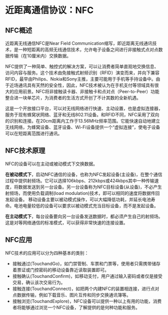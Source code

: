 # 近距离通信协议：NFC

## NFC概述

近距离无线通信NFC是Near Field Communication缩写，即近距离无线通讯技术，是一种短距离的高频无线通信技术，允许电子设备之间进行非接触式点对点数据传输（在10厘米内）交换数据。

NFC提供了一种简单、触控式的解决方案，可以让消费者简单直观地交换信息、访问内容与服务。这个技术由免接触式射频识别（RFID）演变而来，并向下兼容RFID，最早由Philips、Nokia和Sony主推，主要可能用于手机等手持设备中。由于近场通讯具有天然的安全性，因此，NFC技术被认为在手机支付等领域具有很大的应用前景。NFC将非接触读卡器、非接触卡和点对点（Peer-to-Peer）功能整合进一块单芯片，为消费者的生活方式开创了不计其数的全新机遇。

这是一个开放接口平台，可以对无线网络进行快速、主动设置，也是虚拟连接器，服务于现有蜂窝状网络、蓝牙和无线802.11设备。和RFID不同，NFC采用了双向的识别和连接。在20cm距离内工作于13.56MHz频率范围。它能快速自动地建立无线网络，为蜂窝设备、蓝牙设备、Wi-Fi设备提供一个“虚拟连接”，使电子设备可以在短距离范围进行通讯。

## NFC技术原理
NFC的设备可以在主动或被动模式下交换数据。

**在被动模式下**，启动NFC通信的设备，也称为NFC发起设备(主设备)，在整个通信过程中提供射频场。它可以选择106kbps、212kbps或424kbps其中一种传输速度，将数据发送到另一台设备。另一台设备称为NFC目标设备(从设备)，不必产生射频场，而使用负载调制(load modulation)技术，即可以相同的速度将数据传回发起设备。 移动设备主要以被动模式操作，可以大幅降低功耗，并延长电池寿命。电池电量较低的设备可以要求以被动模式充当目标设备，而不是发起设备。

**在主动模式下**，每台设备要向另一台设备发送数据时，都必须产生自己的射频场。这是对等网络通信的标准模式，可以获得非常快速的连接设置。

## NFC应用
NFC技术的应用可以分为四种基本的类别：

- 接触通过(TouchandGo)，如门禁管制、车票和门票等，使用者只需携带储存着票证或门控密码的移动设备靠近读取装置即可。
- 接触确认(TouchandConfirm)，如移动支付，用户通过输入密码或者仅是接受交易，确认该次交易行为。
- 接触连接(TouchandConnect)，如把两个内建NFC的装置相连接，进行点对点数据传输，例如下载音乐、图片互传和同步交换通讯簿等。
- 接触浏览(TouchandExplore)，NFC设备可以提供一种以上有用的功能，消费者将能够通过浏览一个NFC设备，了解提供的是何种功能和服务。
